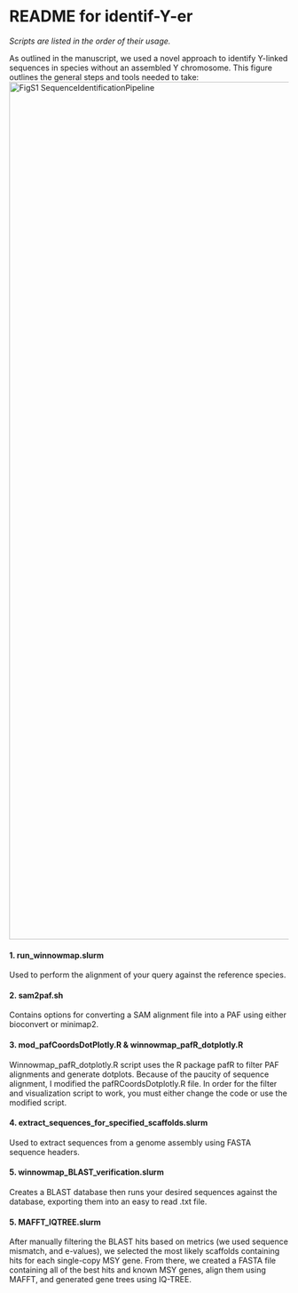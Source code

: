 # README for identif-Y-er

*Scripts are listed in the order of their usage.*

As outlined in the manuscript, we used a novel approach to identify Y-linked sequences in species without an assembled Y chromosome.
This figure outlines the general steps and tools needed to take:
<img width="2614" height="1543" alt="FigS1 SequenceIdentificationPipeline" src="https://github.com/user-attachments/assets/3ac17a7a-cce7-45ca-b207-061329c8cda1" />

#### 1. run_winnowmap.slurm
Used to perform the alignment of your query against the reference species.

#### 2. sam2paf.sh
Contains options for converting a SAM alignment file into a PAF using either bioconvert or minimap2.

#### 3. mod_pafCoordsDotPlotly.R & winnowmap_pafR_dotplotly.R
Winnowmap_pafR_dotplotly.R script uses the R package pafR to filter PAF alignments and generate dotplots. Because of the paucity of sequence alignment, I modified the pafRCoordsDotplotly.R file. In order for the filter and visualization script to work, you must either change the code or use the modified script.

#### 4. extract_sequences_for_specified_scaffolds.slurm
Used to extract sequences from a genome assembly using FASTA sequence headers.

#### 5. winnowmap_BLAST_verification.slurm
Creates a BLAST database then runs your desired sequences against the database, exporting them into an easy to read .txt file.

#### 5. MAFFT_IQTREE.slurm
After manually filtering the BLAST hits based on metrics (we used sequence mismatch, and e-values), we selected the most likely scaffolds containing hits for each single-copy MSY gene.
From there, we created a FASTA file containing all of the best hits and known MSY genes, align them using MAFFT, and generated gene trees using IQ-TREE.


